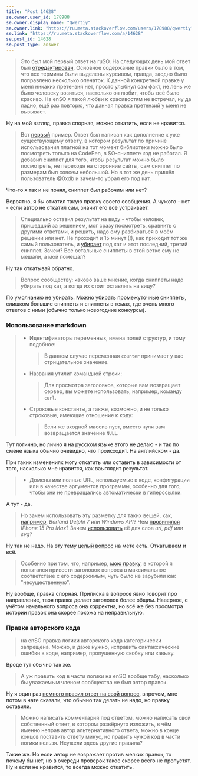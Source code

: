 ```yaml
---
title: "Post 14628"
se.owner.user_id: 178988
se.owner.display_name: "Qwertiy"
se.owner.link: "https://ru.meta.stackoverflow.com/users/178988/qwertiy"
se.link: "https://ru.meta.stackoverflow.com/a/14628"
se.post_id: 14628
se.post_type: answer
---
```

<blockquote>
<p>Это был мой первый ответ на ruSO. На следующих день мой ответ был <a href="https://ru.stackoverflow.com/posts/1604329/revisions">отредактирован</a>. Основное содержание правки было в том, что все термины были выделены курсивом, правда, заодно было поправлено несколько опечаток. К данной конкретной правке у меня никаких претензий нет, просто улыбнул сам факт, не лень же было человеку возиться, настолько он любит, чтобы всё было красиво. На enSO я такой любви к красивостям не встречал, ну да ладно, ещё раз повторю, что данная правка претензий у меня не вызывает.</p>
</blockquote>
<p>Ну на мой взгляд, правка спорная, можно откатить, если не нравится.</p>
<blockquote>
<p>Вот <a href="https://ru.stackoverflow.com/questions/686793/%D0%9F%D0%BB%D0%B0%D0%B2%D0%BD%D1%8B%D0%B9-%D0%BC%D0%BE%D1%80%D1%84%D0%B8%D0%BD%D0%B3-%D0%BE%D0%B4%D0%BD%D0%BE%D0%B3%D0%BE-%D0%B8%D0%B7%D0%BE%D0%B1%D1%80%D0%B0%D0%B6%D0%B5%D0%BD%D0%B8%D1%8F-%D0%B2-%D0%B4%D1%80%D1%83%D0%B3%D0%BE%D0%B5/1611700#1611700">первый</a> пример. Ответ был написан как дополнение к уже существующему ответу, в котором результат по причине использования платной на тот момент библиотеки можно было посмотреть только на CodePen, в SO-сниппете код не работал. Я добавил сниппет для того, чтобы результат можно было посмотреть, не переходя на сторонние сайты, сам сниппет по размерам был совсем небольшой. Но в тот же день пришёл пользователь @0xdb и зачем-то убрал его под кат.</p>
</blockquote>
<p>Что-то я так и не понял, сниппет был рабочим или нет?</p>
<p>Вероятно, я бы откатил такую правку своего сообщения. А чужого - нет - если автор не откатил сам, значит его всё устраивает.</p>
<blockquote>
<p>Специально оставил результат на виду - чтобы человек, пришедший за решением, мог сразу посмотреть, сравнить с другими ответами, и решить, надо ему разбираться в моём решении или нет. Не проходит и 15 минут (!), как приходит тот же самый пользователь, и <a href="https://ru.stackoverflow.com/posts/1611888/revisions">убирает</a> под кат и этот последний, третий сниппет. Зачем? Все остальные сниппеты в этой ветке ему не мешали, а мой помешал?</p>
</blockquote>
<p>Ну так откатывай обратно.</p>
<blockquote>
<p>Вопрос сообществу: каково ваше мнение, когда сниппеты надо убирать под кат, а когда их стоит оставлять на виду?</p>
</blockquote>
<p>По умолчанию не убирать. Можно убирать промежуточные сниппеты, слишком большие сниппеты и сниппеты в темах, где очень много ответов с ними (обычно только новогодние конкурсы).</p>
<h3>Использование markdown</h3>
<blockquote>
<ul>
<li><p>Идентификаторы переменных, имена полей структур, и тому подобное:</p>
<blockquote>
<p>В данном случае переменная <code>counter</code> принимает у вас отрицательное значение.</p>
</blockquote>
</li>
<li><p>Названия утилит командной строки:</p>
<blockquote>
<p>Для просмотра заголовков, которые вам возвращает сервер, вы можете использовать, например, команду <code>curl</code>.</p>
</blockquote>
</li>
<li><p>Строковые константы, а также, возможно, и не только строковые, имеющие отношение к коду:</p>
<blockquote>
<p>Если же входной массив пуст, вместо нуля вам возвращается значение <code>NULL</code>.</p>
</blockquote>
</li>
</ul>
</blockquote>
<p>Тут логично, но лично я на русском языке этого не делаю - и так по смене языка обычно очевидно, что происходит. На английском - да.</p>
<p>При таких изменениях могу откатить или оставить в зависимости от того, насколько мне нравится, как ваыглядит результат.</p>
<blockquote>
<ul>
<li>Домены или полные URL, используемые в коде, конфигурации или в качестве аргументов программы, особенно для того, чтобы они не превращались автоматически в гиперссылки.</li>
</ul>
</blockquote>
<p>А тут - да.</p>
<blockquote>
<p>Но зачем использовать эту разметку для таких вещей, как, <a href="https://ru.stackoverflow.com/posts/1611844/revisions">например</a>, <em>Borland Delphi 7</em> или <em>Windows API</em>? Чем <a href="https://ru.stackoverflow.com/posts/1611972/revisions">провинился</a> <em>IPhone 15 Pro Max</em>? Зачем <a href="https://ru.stackoverflow.com/posts/1611982/revisions">использовать</a> её для слов <em>url</em>, <em>pdf</em> или <em>svg</em>?</p>
</blockquote>
<p>Ну так не надо. На эту тему <a href="https://ru.meta.stackoverflow.com/q/1328/178988">целый вопрос</a> на мете есть. Откатываем и всё.</p>
<blockquote>
<p>Особенно при том, что, например, <a href="https://ru.stackoverflow.com/posts/1611524/revisions">мою правку</a>, в которой я попытался привести заголовок вопроса в максимальное соответствие с его содержимым, чуть было не зарубили как &quot;несущественную&quot;.</p>
</blockquote>
<p>Ну вообще, правка спорная. Приписка в вопросе явно говорит про направление, твоя правка делает заголовок более общим. Наверное, с учётом начального вопроса она корректна, но всё же без просмотра истории правок она скорее похожа на неправильную.</p>
<h3>Правка авторского кода</h3>
<blockquote>
<p>на enSO правка логики авторского кода категорически запрещена. Можно, и даже нужно, исправить синтаксические ошибки в коде, например, пропущенную скобку или кавыку.</p>
</blockquote>
<p>Вроде тут обычно так же.</p>
<blockquote>
<p>А уж править код в части логики на enSO вообще табу, насколько бы уважаемым членом сообщества не был автор правок.</p>
</blockquote>
<p>Ну я один раз <a href="https://stackoverflow.com/posts/47517946/revisions">немного правил ответ на свой вопрос</a>, впрочем, мне потом в чате сказали, что обычно так делать не надо, но правку оставили.</p>
<blockquote>
<p>Можно написать комментарий под ответом, можно написать свой собственный ответ, в котором развёрнуто изложить, в чём именно неправ автор альтернативного ответа, можно в конце концов поставить ответу минус, но править чужой код в части логики нельзя. Неужели здесь другие правила?</p>
</blockquote>
<p>Такие же. Но если автор не возражает против мелких правок, то почему бы нет, но в очереди проверок такое скорее всего не пропустят. Ну и если не нравится, то всегда можно откатить.</p>

